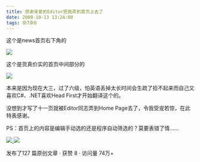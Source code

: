 ```yaml
---
title: 感谢亲爱的Editor把我弄到首页上去了
date: 2008-10-13 13:24:00
tags: 杂7杂8
---
```

这个是news首页右下角的

![](https://p-blog.csdn.net/images/p_blog_csdn_net/cuipengfei1/EntryImages/20081013/%E6%88%AA%E5%9B%BE00633595011768627500.jpg)

这个是货真价实的首页中间部分的

![](https://p-blog.csdn.net/images/p_blog_csdn_net/cuipengfei1/EntryImages/20081013/%E6%88%AA%E5%9B%BE01.jpg)

本来是因为现在大三，过了六级，怕英语丢掉太长时间会生疏了拾不起来而自己又喜欢C#、.NET喜欢Head First才开始翻译这个的。

没想到才写了十一页就被Editor同志弄到Home Page去了，令我受宠若惊，在此特表感谢。

PS：首页上的内容是编辑手动选的还是程序自动筛选的？莫要表错了情......



[ ![](https://profile.csdnimg.cn/5/2/5/3_cuipengfei1)
![](https://g.csdnimg.cn/static/user-reg-year/1x/11.png)
](https://blog.csdn.net/cuipengfei1)



发布了127 篇原创文章  ·  获赞 8  ·  访问量 74万+


